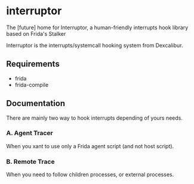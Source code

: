 # interruptor

The [future] home for Interruptor, a human-friendly interrupts hook library based on Frida's Stalker

Interruptor is the interrupts/systemcall hooking system from Dexcalibur.

## Requirements

* frida
* frida-compile

## Documentation

There are mainly two way to hook interrupts depending of yours needs.

### A. Agent Tracer

When you xant to use only a Frida agent script (and not host script).

### B. Remote Trace

When you need to follow children processes, or external processes.

